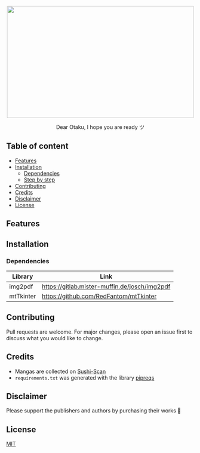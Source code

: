 <p align="center">
  <img width="500" height="300" src="https://media.giphy.com/media/IO2ICudgtBjby/giphy.gif"> 
</p>
<p align="center">Dear Otaku, I hope you are ready ツ</p>


## Table of content
- [Features](#features)
- [Installation](#installation)
  - [Dependencies](#dependencies)
  - [Step by step](#step-by-step)
- [Contributing](#contributing)
- [Credits](#credits)
- [Disclaimer](#disclaimer)
- [License](#license)

## Features

## Installation

### Dependencies
| Library | Link |
| ------ | ------ |
| img2pdf | https://gitlab.mister-muffin.de/josch/img2pdf |
| mtTkinter | https://github.com/RedFantom/mtTkinter |


## Contributing
Pull requests are welcome. For major changes, please open an issue first to discuss what you would like to change.

## Credits
- Mangas are collected on [Sushi-Scan](https://sushiscan.su/)
- `requirements.txt` was generated with the library [pipreqs](https://github.com/bndr/pipreqs)

## Disclaimer
Please support the publishers and authors by purchasing their works :pray:

## License
[MIT](https://choosealicense.com/licenses/mit/)

